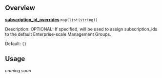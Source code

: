 ## Overview

[**subscription_id_overrides**][this_page] `map(list(string))`

Description: OPTIONAL: If specified, will be used to assign subscription_ids to the default Enterprise-scale Management Groups.

Default: `{}`

## Usage
_coming soon_

 [//]: # (************************)
 [//]: # (INSERT LINK LABELS BELOW)
 [//]: # (************************)

[this_page]: # "Link for the current page."